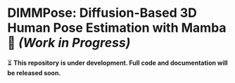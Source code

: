 # DIMMPose: Diffusion-Based 3D Human Pose Estimation with Mamba 🚧 *(Work in Progress)*  

⏳ **This repository is under development. Full code and documentation will be released soon.**  
